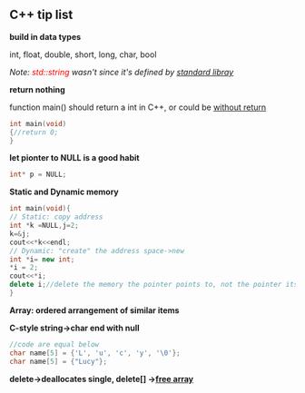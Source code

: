 ## C++ tip list

**build in data types**

int, float, double, short, long, char, bool

*Note:  <span style="color: red;">std::string</span> wasn't since it's defined by [standard libray](https://stackoverflow.com/questions/5388685/c-is-string-a-built-in-data-type/5388729)*

**return nothing**

function main() should return a int in C++, or could be [without return](https://stackoverflow.com/questions/30354097/how-to-printf-a-memory-address-in-c/30354164) 
```C++
int main(void) 
{//return 0;
}
```
**let pionter to NULL is a good habit**
```C++
int* p = NULL;
```
**Static and Dynamic memory**
```C++
int main(void){
// Static: copy address
int *k =NULL,j=2;
k=&j;
cout<<*k<<endl;
// Dynamic: "create" the address space->new
int *i= new int;
*i = 2;
cout<<*i;
delete i;//delete the memory the pointer points to, not the pointer itself
}
```
**Array: ordered arrangement of similar items**

**C-style string->char end with null**
```C
//code are equal below
char name[5] = {'L', 'u', 'c', 'y', '\0'};
char name[5] = {"Lucy"}; 
```
**delete->deallocates single, delete[] ->[free array](https://stackoverflow.com/questions/2425728/delete-vs-delete-operators-in-c)**
